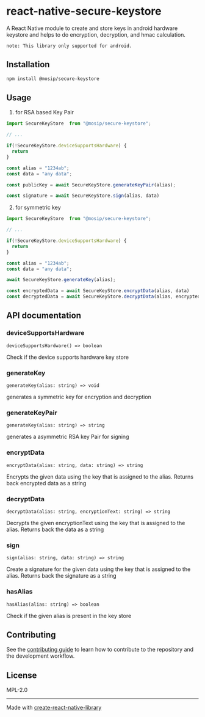 # react-native-secure-keystore
A React Native module to create and store keys in android hardware keystore and helps to do encryption, decryption, and hmac calculation.

`note: This library only supported for android.`

## Installation

```sh
npm install @mosip/secure-keystore
```

## Usage

1. for RSA based Key Pair

```js
import SecureKeyStore  from "@mosip/secure-keystore";

// ...

if(!SecureKeyStore.deviceSupportsHardware) {
  return
}

const alias = "1234ab";
const data = "any data";

const publicKey = await SecureKeyStore.generateKeyPair(alias);

const signature = await SecureKeyStore.sign(alias, data)

```


2. for symmetric key

```js
import SecureKeyStore  from "@mosip/secure-keystore";

// ...

if(!SecureKeyStore.deviceSupportsHardware) {
  return
}

const alias = "1234ab";
const data = "any data";

await SecureKeyStore.generateKey(alias);

const encryptedData = await SecureKeyStore.encryptData(alias, data)
const decryptedData = await SecureKeyStore.decryptData(alias, encryptedData)

```


## API documentation

### deviceSupportsHardware

`deviceSupportsHardware() => boolean`

Check if the device supports hardware key store


### generateKey

`generateKey(alias: string) => void`

generates a symmetric key for encryption and decryption

### generateKeyPair

`generateKey(alias: string) => string`

generates a asymmetric RSA key Pair for signing

### encryptData

`encryptData(alias: string, data: string) => string`

Encrypts the given data using the key that is assigned to the alias. Returns back encrypted data as a string

### decryptData

`decryptData(alias: string, encryptionText: string) => string`

Decrypts the given encryptionText using the key that is assigned to the alias. Returns back the data as a string

### sign

`sign(alias: string, data: string) => string`

Create a signature for the given data using the key that is assigned to the alias. Returns back the signature as a string

### hasAlias

`hasAlias(alias: string) => boolean`

Check if the given alias is present in the key store


## Contributing

See the [contributing guide](CONTRIBUTING.md) to learn how to contribute to the repository and the development workflow.

## License

MPL-2.0

---

Made with [create-react-native-library](https://github.com/callstack/react-native-builder-bob)
